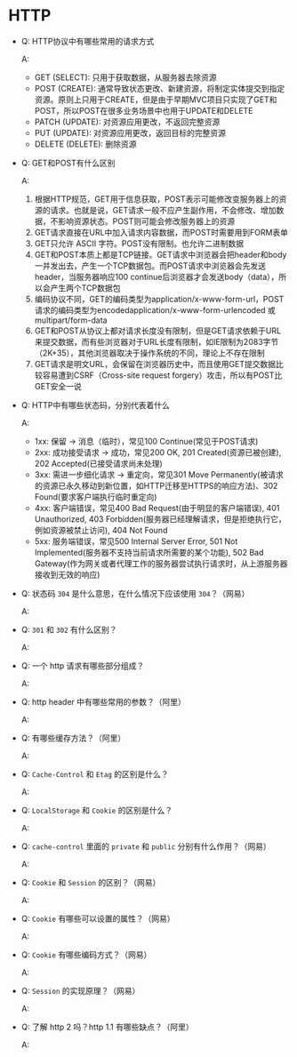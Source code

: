 # HTTP

- Q: HTTP协议中有哪些常用的请求方式

  A:
  - GET (SELECT): 只用于获取数据，从服务器去除资源
  - POST (CREATE): 通常导致状态更改、新建资源，将制定实体提交到指定资源。原则上只用于CREATE，但是由于早期MVC项目只实现了GET和POST，所以POST在很多业务场景中也用于UPDATE和DELETE
  - PATCH (UPDATE): 对资源应用更改，不返回完整资源
  - PUT (UPDATE): 对资源应用更改，返回目标的完整资源
  - DELETE (DELETE): 删除资源

- Q: GET和POST有什么区别

  A:
  1. 根据HTTP规范，GET用于信息获取，POST表示可能修改变服务器上的资源的请求。也就是说，GET请求一般不应产生副作用，不会修改、增加数据，不影响资源状态。POST则可能会修改服务器上的资源
  2. GET请求直接在URL中加入请求内容数据，而POST时需要用到FORM表单
  3. GET只允许 ASCII 字符。POST没有限制。也允许二进制数据
  4. GET和POST本质上都是TCP链接。GET请求中浏览器会把header和body一并发出去，产生一个TCP数据包。而POST请求中浏览器会先发送header，当服务器响应100 continue后浏览器才会发送body（data），所以会产生两个TCP数据包
  5. 编码协议不同，GET的编码类型为application/x-www-form-url，POST请求的编码类型为encodedapplication/x-www-form-urlencoded 或 multipart/form-data
  6. GET和POST从协议上都对请求长度没有限制，但是GET请求依赖于URL来提交数据，而有些浏览器对于URL长度有限制，如IE限制为2083字节（2K+35），其他浏览器取决于操作系统的不同，理论上不存在限制
  7. GET请求是明文URL，会保留在浏览器历史中，而且使用GET提交数据比较容易遭到CSRF（Cross-site request forgery）攻击，所以有POST比GET安全一说

- Q: HTTP中有哪些状态码，分别代表着什么

  A:
  - 1xx: 保留 -> 消息（临时），常见100 Continue(常见于POST请求)
  - 2xx: 成功接受请求 -> 成功，常见200 OK, 201 Created(资源已被创建), 202 Accepted(已接受请求尚未处理)
  - 3xx: 需进一步细化请求 -> 重定向，常见301 Move Permanently(被请求的资源已永久移动到新位置，如HTTP迁移至HTTPS的响应方法)、302 Found(要求客户端执行临时重定向)
  - 4xx: 客户端错误，常见400 Bad Request(由于明显的客户端错误), 401 Unauthorized, 403 Forbidden(服务器已经理解请求，但是拒绝执行它，例如资源被禁止访问), 404 Not Found
  - 5xx: 服务端错误，常见500 Internal Server Error, 501 Not Implemented(服务器不支持当前请求所需要的某个功能), 502 Bad Gateway(作为网关或者代理工作的服务器尝试执行请求时，从上游服务器接收到无效的响应)

- Q: 状态码 `304` 是什么意思，在什么情况下应该使用 `304`？（网易）

  A:

- Q: `301` 和 `302` 有什么区别？

  A:

- Q: 一个 http 请求有哪些部分组成？

  A:

- Q: http header 中有哪些常用的参数？（阿里）

  A:

- Q: 有哪些缓存方法？（阿里）

  A:

- Q: `Cache-Control` 和 `Etag` 的区别是什么？

  A:

- Q: `LocalStorage` 和 `Cookie` 的区别是什么？

  A:

- Q: `cache-control` 里面的 `private` 和 `public` 分别有什么作用？（网易）

  A:

- Q: `Cookie` 和 `Session` 的区别？（网易）

  A:

- Q: `Cookie` 有哪些可以设置的属性？（网易）

  A:

- Q: `Cookie` 有哪些编码方式？（网易）

  A:

- Q: `Session` 的实现原理？（网易）

  A:

- Q: 了解 http 2 吗？http 1.1 有哪些缺点？（阿里）

  A: